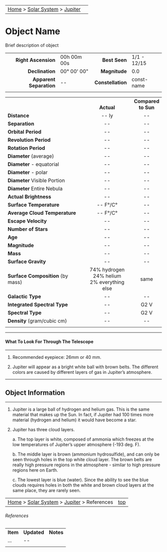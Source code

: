 <!-- 
This is the object template markdown for use in setting up new object pages.
Copy this page to the appropriate sub-folder and rename after the object it describes 

Also, be sure to add entries to the following two pages:

    notes.md -- contains the index of notes 
    mydocs.yml -- will populate the top navigation menu

-->

<!-- Update the variables in the script section below -->
<script src="../../js/whatsup.js"></script>
<script type="text/javascript">
	var objectName ="object-name"
	var objectDesc ="object-description"
	var objectImage="object-image.jpg"
</script>

<!-- Update the following breadcrumb trail to location of this document -->
|    |    |
|:---|---:|
|[Home](/notes/#object-notes) > [Solar System](/notes/#solar-system) > [Jupiter](#jupiter) | <div id=whatsup></div> |

# Object Name

Brief description of object

<!-- Update and edit any of the necessary information in the tables below
     remove anything that is not necessary
     -->

<!-- Positional and Observational Information -->
|                       |                 |                 |             |
|----------------------:|:----------------|----------------:|:------------|
|**Right Ascension**    | 00h 00m 00s     |**Best Seen**    | 1/1 - 12/15 |
|**Declination**        | 00&deg; 00' 00" |**Magnitude**    | 0.0         |
|**Apparent Separation**| --              |**Constellation**| const-name  |
|                       |                 |                 |             |
<!-- Apparent Separation only relevant to binary/multiple star systems -->

<!-- Object Detail Information -->

|                            |     |     |
|----------------------------|:---:|:---:|
|                            | <br/>**Actual**| **Compared<br/>to Sun** |
|**Distance**                | -- ly | --  |  <!-- Used on ALL objects  - for planets add: " from Sun (average)" -->
|**Separation**              | --  | --  |  <!-- Used on objects: binary/multiple stars -->
|**Orbital Period**          | --  | --  |  <!-- Used on objects: binary/multiple stars -->
|**Revolution Period**       | --  | --  |  <!-- Used on objects: planets -->
|**Rotation Period**         | --  | --  |  <!-- Used on objects: planets -->
|**Diameter** (average)      | --  | --  |  <!-- Used on objects: stars -->
|**Diameter** - equatorial   | --  | --  |  <!-- Used on objects: planets/stars -->
|**Diameter** - polar        | --  | --  |  <!-- Used on objects: planets/stars -->
|**Diameter** Visible Portion| --  | --  |  <!-- Used on objects: nebula -->
|**Diameter** Entire Nebula  | --  | --  |  <!-- Used on objects: nebula -->
|**Actual Brightness**	     | --  | --  |  <!-- Used on objects: stars/galaxies/nebula -->
|**Surface Temperature**     | -- F&deg;/C&deg; | --  |  <!-- Used on objects: planets -->
|**Average Cloud Temperature**| -- F&deg;/C&deg;| --  |  <!-- Used on objects: planets -->
|**Escape Velocity**         | --  | --  |  <!-- Used on objects: planets -->
|**Number of Stars**         | --  | --  |  <!-- Used on objects: star clusters -->
|**Age**                     | --  | --  |  <!-- Used on objects: star clusters/nebula -->
|**Magnitude**               | --  | --  |  <!-- Used on objects: stars/nebula/galaxies-->
|**Mass**	                 | --  | --  |  <!-- Used on objects: planets/stars -->
|**Surface Gravity**	     | --  | --  |  <!-- Used on objects: planets -->
|**Surface Composition** (by mass) |74% hydrogen<br/>24% helium<br/>2% everything else| same | <!-- Used on objects: Stars -->
|**Galactic Type**           | --  | --  |  <!-- Used on objects: galaxies -->
|**Integrated Spectral Type**| --  | G2 V | <!-- Used on objects: star clusters -->
|**Spectral Type**           | --  | G2 V | <!-- Used on objects: stars/clusters -->
|**Density** (gram/cubic cm) | --  | --  |  <!-- Used on objects: planets -->
|                            |     |     |

---
#### What To Look For Through The Telescope
---
<!-- Update the following per the object being described ... examples below... 
     Quick info about what the viewer will be seeing as they step up to the scope --> 

1.	Recommended eyepiece: 26mm or 40 mm.

1.	Jupiter will appear as a bright white ball with brown belts.   The different colors are caused by different layers of gas in Jupiter’s atmosphere.

<!-- More information can be detailed below for discussion while people view object in the scope -->
---
## Object Information
---

1.	Jupiter is a large ball of hydrogen and helium gas.  This is the same material that makes up the Sun.  In fact, if Jupiter had 100 times more material (hydrogen and helium) it would have become a star.

1.	Jupiter has three cloud layers.

    a.	The top layer is white, composed of ammonia which freezes at the low temperatures of Jupiter’s upper atmosphere (-193 deg. F).

    b.	The middle layer is brown (ammonium hydrosulfide), and can only be seen through holes in the top white cloud layer.  The brown belts are really high pressure regions in the atmosphere - similar to high pressure regions here on Earth.

    c.	The lowest layer is blue (water).  Since the ability to see the blue clouds requires holes in both the white and brown cloud layers at the same place, they are rarely seen.

<!-- More breadcrumb info to be updated... -->
|    |    |
|:---|---:|
|[Home](/notes/#object-notes) > [Solar System](/notes/#solar-system) > [Jupiter](#jupiter) > References| [top](#jupiter) |

<!-- Please provide references for where details were obtained for future update and confirmation... -->

###### References
|        |           |         |
|--------|-----------|---------|
|**Item**|**Updated**|**Notes**|
| ...    | --        |         |
|        |           |         |

